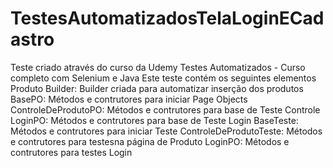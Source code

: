 # TestesAutomatizadosTelaLoginECadastro
Teste criado através do curso da Udemy Testes Automatizados - Curso completo com Selenium e Java
Este teste contém os seguintes elementos
Produto Builder:
 Builder criada para automatizar inserção dos produtos
BasePO:
  Métodos e contrutores para iniciar Page Objects
ControleDeProdutoPO:
  Métodos e contrutores para base de Teste Controle
LoginPO:
  Métodos e contrutores para base de Teste Login
 BaseTeste:
  Métodos e contrutores para iniciar Teste
ControleDeProdutoTeste:
  Métodos e contrutores para testesna página de Produto
LoginPO:
  Métodos e contrutores para testes Login
